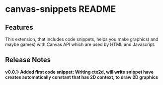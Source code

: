 # canvas-snippets README


## Features
This extension, that includes code snippets, helps you make graphics( and maybe games) with Canvas API which are used by HTML and Javascript. 


## Release Notes

**v0.0.1: Added first code snippet: Writing ctx2d, will write snippet have creates automatically constant that has 2D context, to draw 2D graphics**

